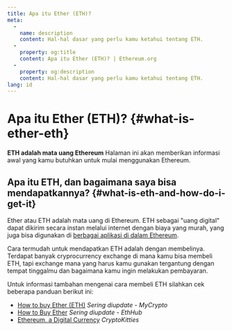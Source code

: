```yaml
---
title: Apa itu Ether (ETH)?
meta:
  - 
    name: description
    content: Hal-hal dasar yang perlu kamu ketahui tentang ETH.
  - 
    property: og:title
    content: Apa itu Ether (ETH)? | Ethereum.org
  - 
    property: og:description
    content: Hal-hal dasar yang perlu kamu ketahui tentang ETH.
lang: id
---
```


# Apa itu Ether (ETH)? {#what-is-ether-eth}

<div class="featured">

**ETH adalah mata uang Ethereum** Halaman ini akan memberikan informasi awal yang kamu butuhkan untuk mulai menggunakan Ethereum.

</div>

## Apa itu ETH, dan bagaimana saya bisa mendapatkannya? {#what-is-eth-and-how-do-i-get-it}

Ether atau ETH adalah mata uang di Ethereum. ETH sebagai "uang digital" dapat dikirim secara instan melalui internet dengan biaya yang murah, yang juga bisa digunakan di [berbagai aplikasi di dalam Ethereum](/id/dapps/).

Cara termudah untuk mendapatkan ETH adalah dengan membelinya. Terdapat banyak cryprocurrency exchange di mana kamu bisa membeli ETH, tapi exchange mana yang harus kamu gunakan tergantung dengan tempat tinggalmu dan bagaimana kamu ingin melakukan pembayaran.

Untuk informasi tambahan mengenai cara membeli ETH silahkan cek beberapa panduan berikut ini:

- [How to buy Ether (ETH)](https://support.mycrypto.com/how-to/getting-started/how-to-buy-ether-with-usd) _Sering diupdate - MyCrypto_
- [How to Buy Ether](https://docs.ethhub.io/using-ethereum/how-to-buy-ether/) _Sering diupdate - EthHub_
- [Ethereum, a Digital Currency](https://www.cryptokitties.co/faq#ethereum-a-digital-currency) _CryptoKitties_
